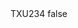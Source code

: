 <?xml version="1.0" encoding="UTF-8"?>
<CustomMetadata xmlns="http://soap.sforce.com/2006/04/metadata">
    <label>TXU234</label>
    <protected>false</protected>
</CustomMetadata>

